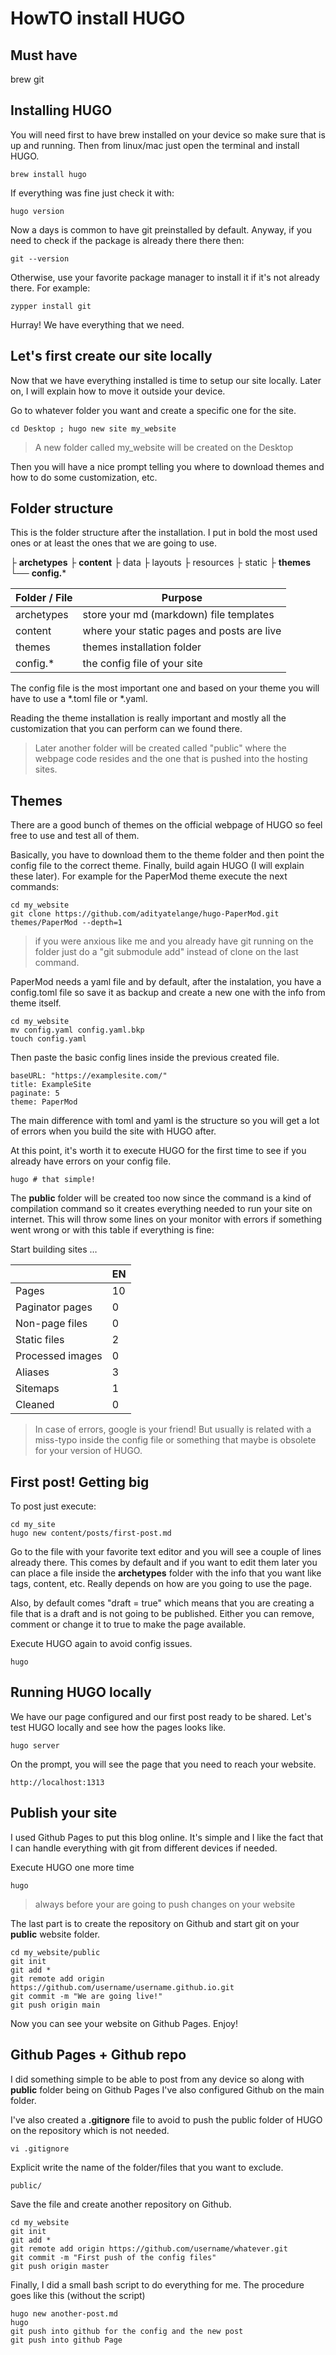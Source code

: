 # HowTO install HUGO

## Must have
brew
git

## Installing HUGO
You will need first to have brew installed on your device so make sure that is up and running. Then from linux/mac just open the terminal and install HUGO.

    brew install hugo

If everything was fine just check it with:

    hugo version

Now a days is common to have git preinstalled by default. Anyway, if you need to check if the package is already there there then:

    git --version

Otherwise, use your favorite package manager to install it if it's not already there. For example:

    zypper install git

Hurray! We have everything that we need.

## Let's first create our site locally
Now that we have everything installed is time to setup our site locally. Later on, I will explain how to move it outside your device.

Go to whatever folder you want and create a specific one for the site.

    cd Desktop ; hugo new site my_website

> A new folder called my_website will be created on the Desktop

Then you will have a nice prompt telling you where to download themes and how to do some customization, etc.
 
 ## Folder structure
This is the folder structure after the installation. I put in bold the most used ones or at least the ones that we are going to use.
 
├ **archetypes**
├ **content**
├ data
├ layouts
├ resources
├ static
├ **themes**
└── **config.***

| Folder / File | Purpose  |
|--|--|
| archetypes | store your md (markdown) file templates |
| content | where your static pages and posts are live |
| themes | themes installation folder |
| config.* | the config file of your site |

The config file is the most important one and based on your theme you will have to use a *.toml file or *.yaml.

Reading the theme installation is really important and mostly all the customization that you can perform can we found there.

> Later another folder will be created called "public" where the webpage code resides and the one that is pushed into the hosting sites.

## Themes
There are a good bunch of themes on the official webpage of HUGO so feel free to use and test all of them.

Basically, you have to download them to the theme folder and then point the config file to the correct theme. Finally, build again HUGO (I will explain these later). For example for the PaperMod theme execute the next commands:

    cd my_website
    git clone https://github.com/adityatelange/hugo-PaperMod.git themes/PaperMod --depth=1
 

> if you were anxious like me and you already have git running on the folder just do a "git submodule add" instead of clone on the last command.

PaperMod needs a yaml file and by default, after the instalation, you have a config.toml file so save it as backup and create a new one with the info from theme itself. 

    cd my_website
    mv config.yaml config.yaml.bkp
    touch config.yaml

Then paste the basic config lines inside the previous created file.

    baseURL: "https://examplesite.com/"
    title: ExampleSite
    paginate: 5
    theme: PaperMod

The main difference with toml and yaml is the structure so you will get a lot of errors when you build the site with HUGO after.

At this point, it's worth it to execute HUGO for the first time to see if you already have errors on your config file.

    hugo # that simple!
    
The **public** folder will be created too now since the command is a kind of compilation command so it creates everything needed to run your site on internet. This will throw some lines on your monitor with errors if something went wrong or with this table if everything is fine:

Start building sites …

|  | EN |
|--|--|
| Pages | 10 |
| Paginator pages | 0 |
| Non-page files | 0 |
| Static files  | 2 |
| Processed images | 0 |
| Aliases | 3 |
| Sitemaps | 1 |
| Cleaned | 0 |

> In case of errors, google is your friend! But usually is related with a miss-typo inside the config file or something that maybe is obsolete for your version of HUGO.

## First post! Getting big
To post just execute:

    cd my_site
    hugo new content/posts/first-post.md
    
Go to the file with your favorite text editor and you will see a couple of lines already there. This comes by default and if you want to edit them later you can place a file inside the **archetypes** folder with the info that you want like tags, content, etc. Really depends on how are you going to use the page.

Also, by default comes "draft = true" which means that you are creating a file that is a draft and is not going to be published. Either you can remove, comment or change it to true to make the page available.

Execute HUGO again to avoid config issues.

    hugo


## Running HUGO locally

 We have our page configured and our first post ready to be shared. Let's test HUGO locally and see how the pages looks like.

    hugo server

On the prompt, you will see the page that you need to reach your website.

    http://localhost:1313

 ## Publish your site
 
I used Github Pages to put this blog online. It's simple and I like the fact that I can handle everything with git from different devices if needed.
 
Execute HUGO one more time

    hugo

> always before your are going to push changes on your website

The last part is to create the repository on Github and start git on your **public** website folder.

    cd my_website/public
    git init
    git add *
    git remote add origin https://github.com/username/username.github.io.git
    git commit -m "We are going live!"
    git push origin main

Now you can see your website on Github Pages. Enjoy!

## Github Pages + Github repo
I did something simple to be able to post from any device so along with **public** folder being on Github Pages I've also configured Github on the main folder.

I've also created a **.gitignore** file to avoid to push the public folder of HUGO on the repository which is not needed.

    vi .gitignore

Explicit write the name of the folder/files that you want to exclude.

    public/

Save the file and create another repository on Github.

    cd my_website
    git init
    git add *
    git remote add origin https://github.com/username/whatever.git
    git commit -m "First push of the config files"
    git push origin master

Finally, I did a small bash script to do everything for me. The procedure goes like this (without the script)

    hugo new another-post.md
    hugo
    git push into github for the config and the new post
    git push into github Page

<!--stackedit_data:
eyJoaXN0b3J5IjpbLTEyNjI4OTk5NDQsLTE2NDY0OTQ0MjAsLT
I1MDQwNTA3NiwtMjEzNjgzODQxNCw2MjU4MDgzOTcsLTEyMzU3
NTIwOTZdfQ==
-->